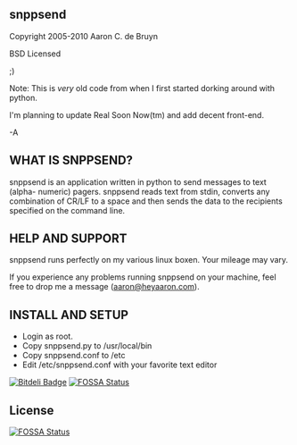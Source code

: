 snppsend
--------

Copyright 2005-2010 Aaron C. de Bruyn

BSD Licensed

<insert BSD license here>  ;)


Note: This is *very* old code from when I first started dorking around
with python.

I'm planning to update Real Soon Now(tm) and add decent front-end.

-A


WHAT IS SNPPSEND?
-----------------
snppsend is an application written in python to send messages to text (alpha-
numeric) pagers.  snppsend reads text from stdin, converts any combination
of CR/LF to a space and then sends the data to the recipients specified
on the command line.

HELP AND SUPPORT
----------------
snppsend runs perfectly on my various linux boxen.  Your mileage may vary.

If you experience any problems running snppsend on your machine, feel free to
drop me a message (aaron@heyaaron.com).

INSTALL AND SETUP
-----------------
* Login as root.
* Copy snppsend.py to /usr/local/bin
* Copy snppsend.conf to /etc
* Edit /etc/snppsend.conf with your favorite text editor


[![Bitdeli Badge](https://d2weczhvl823v0.cloudfront.net/darkpixel/snppsend/trend.png)](https://bitdeli.com/free "Bitdeli Badge")
[![FOSSA Status](https://app.fossa.io/api/projects/git%2Bgithub.com%2Fdarkpixel%2Fsnppsend.svg?type=shield)](https://app.fossa.io/projects/git%2Bgithub.com%2Fdarkpixel%2Fsnppsend?ref=badge_shield)



## License
[![FOSSA Status](https://app.fossa.io/api/projects/git%2Bgithub.com%2Fdarkpixel%2Fsnppsend.svg?type=large)](https://app.fossa.io/projects/git%2Bgithub.com%2Fdarkpixel%2Fsnppsend?ref=badge_large)
